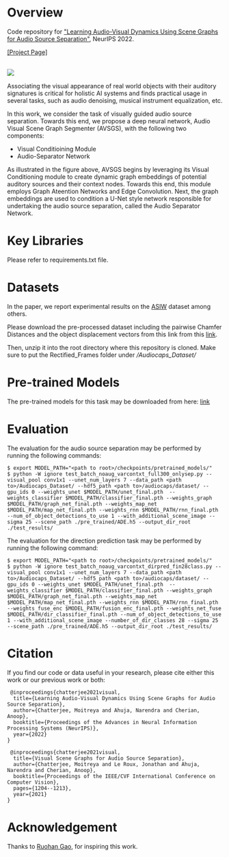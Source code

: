 # Overview
Code repository for ["Learning Audio-Visual Dynamics Using Scene Graphs for Audio Source Separation"](https://arxiv.org/pdf/2210.16472.pdf), NeurIPS 2022. 

[[Project Page]](https://sites.google.com/site/metrosmiles/research/research-projects/asmp)

<br/>

<img src='Final_Model_Arch_Github.png' align="left" >

<br/>

Associating the visual appearance of real world objects with their auditory signatures is critical for holistic AI systems and finds practical usage in several tasks, such as audio denoising, musical instrument equalization, etc.

In this work, we consider the task of visually guided audio source separation. Towards this end, we propose a deep neural network, Audio Visual Scene Graph Segmenter (AVSGS), with the following two components:

 * Visual Conditioining Module
 * Audio-Separator Network

As illustrated in the figure above, AVSGS begins by leveraging its Visual Conditioning module to create dynamic graph embeddings of potential auditory sources and their context nodes. Towards this end, this module employs Graph Ateention Networks and Edge Convolution. Next, the graph embeddings are used to condition a U-Net style network responsible for undertaking the audio source separation, called the Audio Separator Network.

# Key Libraries
Please refer to requirements.txt file.

# Datasets
In the paper, we report experimental results on the [ASIW](https://sites.google.com/site/metrosmiles/research/research-projects/avsgs) dataset among others.

Please download the pre-processed dataset including the pairwise Chamfer Distances and the object displacement vectors from this link from this [link](https://www.dropbox.com/s/0v3qg0bbqe7u2a6/Audiocaps_Dataset.zip?dl=0).

Then, unzip it into the root directory where this repository is cloned. Make sure to put the Rectified_Frames folder under *<path to>/Audiocaps_Dataset/*

# Pre-trained Models
The pre-trained models for this task may be downloaded from here: [link]()


# Evaluation
The evaluation for the audio source separation may be performed by running the following commands:

```
$ export MODEL_PATH="<path to root>/checkpoints/pretrained_models/"
$ python -W ignore test_batch_noaug_varcontxt_full300_onlysep.py --visual_pool conv1x1 --unet_num_layers 7 --data_path <path to>/Audiocaps_Dataset/ --hdf5_path <path to>/audiocaps/dataset/ --gpu_ids 0 --weights_unet $MODEL_PATH/unet_final.pth  --weights_classifier $MODEL_PATH/classifier_final.pth --weights_graph $MODEL_PATH/graph_net_final.pth --weights_map_net $MODEL_PATH/map_net_final.pth --weights_rnn $MODEL_PATH/rnn_final.pth --num_of_object_detections_to_use 1 --with_additional_scene_image --sigma 25 --scene_path ./pre_trained/ADE.h5 --output_dir_root ./test_results/
```

The evaluation for the direction prediction task may be performed by running the following command:

```
$ export MODEL_PATH="<path to root>/checkpoints/pretrained_models/"
$ python -W ignore test_batch_noaug_varcontxt_dirpred_fin28class.py --visual_pool conv1x1 --unet_num_layers 7 --data_path <path to>/Audiocaps_Dataset/ --hdf5_path <path to>/audiocaps/dataset/ --gpu_ids 0 --weights_unet $MODEL_PATH/unet_final.pth  --weights_classifier $MODEL_PATH/classifier_final.pth --weights_graph $MODEL_PATH/graph_net_final.pth --weights_map_net $MODEL_PATH/map_net_final.pth --weights_rnn $MODEL_PATH/rnn_final.pth --weights_fuse_enc $MODEL_PATH/fusion_enc_final.pth --weights_net_fuse $MODEL_PATH/dir_classifier_final.pth --num_of_object_detections_to_use 1 --with_additional_scene_image --number_of_dir_classes 28 --sigma 25 --scene_path ./pre_trained/ADE.h5 --output_dir_root ./test_results/
```

# Citation
If you find our code or data useful in your research, please cite either this work or our previous work or both:

     @inproceedings{chatterjee2021visual,
      title={Learning Audio-Visual Dynamics Using Scene Graphs for Audio Source Separation},
      author={Chatterjee, Moitreya and Ahuja, Narendra and Cherian, Anoop},
      booktitle={Proceedings of the Advances in Neural Information Processing Systems (NeurIPS)},
      year={2022}
    }
    
     @inproceedings{chatterjee2021visual,
      title={Visual Scene Graphs for Audio Source Separation},
      author={Chatterjee, Moitreya and Le Roux, Jonathan and Ahuja, Narendra and Cherian, Anoop},
      booktitle={Proceedings of the IEEE/CVF International Conference on Computer Vision},
      pages={1204--1213},
      year={2021}
    }

# Acknowledgement
Thanks to [Ruohan Gao](https://ai.stanford.edu/~rhgao/), for inspiring this work.
